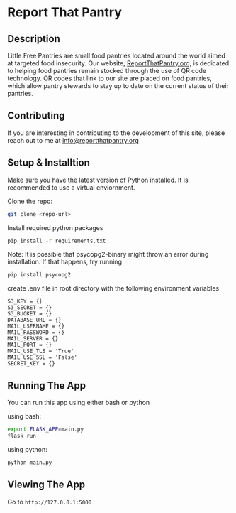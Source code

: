 # Report That Pantry

## Description

Little Free Pantries are small food pantries located around the world aimed at targeted food insecurity. Our website, [ReportThatPantry.org](http://reportthatpantry.org/), is dedicated to helping food pantries remain stocked through the use of QR code technology. QR codes that link to our site are placed on food pantries, which allow pantry stewards to stay up to date on the current status of their pantries.


## Contributing

If you are interesting in contributing to the development of this site, please reach out to me at info@reportthatpantry.org

## Setup & Installtion

Make sure you have the latest version of Python installed. It is recommended to use a virtual enviornment.

Clone the repo:
```bash
git clone <repo-url>
```

Install required python packages
```bash
pip install -r requirements.txt
```

Note: It is possible that psycopg2-binary might throw an error during installation. If that happens, try running
```bash
pip install psycopg2
```

create .env file in root directory with the following environment variables
```
S3_KEY = {}
S3_SECRET = {}
S3_BUCKET = {}
DATABASE_URL = {}
MAIL_USERNAME = {}
MAIL_PASSWORD = {}
MAIL_SERVER = {}
MAIL_PORT = {}
MAIL_USE_TLS = 'True'
MAIL_USE_SSL = 'False'
SECRET_KEY = {}
```

## Running The App
You can run this app using either bash or python

using bash:
```bash
export FLASK_APP=main.py
flask run
```
using python:
```python
python main.py
```

## Viewing The App

Go to `http://127.0.0.1:5000`
